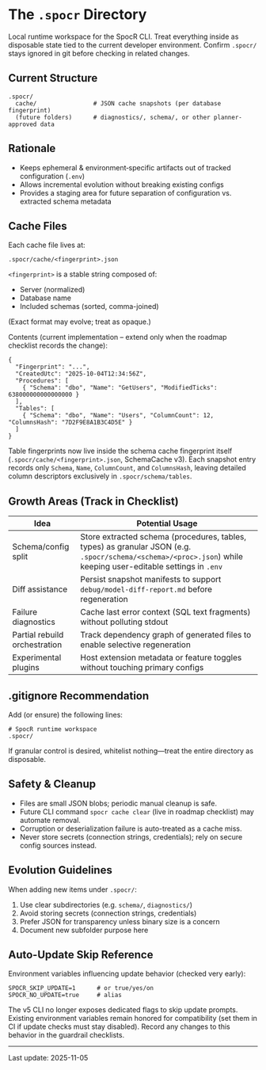 # The `.spocr` Directory

Local runtime workspace for the SpocR CLI. Treat everything inside as disposable state tied to the current developer environment. Confirm `.spocr/` stays ignored in git before checking in related changes.

## Current Structure

```
.spocr/
  cache/                # JSON cache snapshots (per database fingerprint)
  (future folders)      # diagnostics/, schema/, or other planner-approved data
```

## Rationale

- Keeps ephemeral & environment‑specific artifacts out of tracked configuration (`.env`)
- Allows incremental evolution without breaking existing configs
- Provides a staging area for future separation of configuration vs. extracted schema metadata

## Cache Files

Each cache file lives at:

```
.spocr/cache/<fingerprint>.json
```

`<fingerprint>` is a stable string composed of:

- Server (normalized)
- Database name
- Included schemas (sorted, comma-joined)

(Exact format may evolve; treat as opaque.)

Contents (current implementation – extend only when the roadmap checklist records the change):

```jsonc
{
  "Fingerprint": "...",
  "CreatedUtc": "2025-10-04T12:34:56Z",
  "Procedures": [
    { "Schema": "dbo", "Name": "GetUsers", "ModifiedTicks": 638000000000000000 }
  ],
  "Tables": [
    { "Schema": "dbo", "Name": "Users", "ColumnCount": 12, "ColumnsHash": "7D2F9E8A1B3C4D5E" }
  ]
}
```

Table fingerprints now live inside the schema cache fingerprint itself (`.spocr/cache/<fingerprint>.json`, SchemaCache v3). Each snapshot entry records only `Schema`, `Name`, `ColumnCount`, and `ColumnsHash`, leaving detailed column descriptors exclusively in `.spocr/schema/tables`.

## Growth Areas (Track in Checklist)

| Idea                          | Potential Usage                                                                                                                                                |
| ----------------------------- | -------------------------------------------------------------------------------------------------------------------------------------------------------------- |
| Schema/config split           | Store extracted schema (procedures, tables, types) as granular JSON (e.g. `.spocr/schema/<schema>/<proc>.json`) while keeping user-editable settings in `.env` |
| Diff assistance               | Persist snapshot manifests to support `debug/model-diff-report.md` before regeneration                                                                         |
| Failure diagnostics           | Cache last error context (SQL text fragments) without polluting stdout                                                                                         |
| Partial rebuild orchestration | Track dependency graph of generated files to enable selective regeneration                                                                                     |
| Experimental plugins          | Host extension metadata or feature toggles without touching primary configs                                                                                    |

## .gitignore Recommendation

Add (or ensure) the following lines:

```
# SpocR runtime workspace
.spocr/
```

If granular control is desired, whitelist nothing—treat the entire directory as disposable.

## Safety & Cleanup

- Files are small JSON blobs; periodic manual cleanup is safe.
- Future CLI command `spocr cache clear` (live in roadmap checklist) may automate removal.
- Corruption or deserialization failure is auto-treated as a cache miss.
- Never store secrets (connection strings, credentials); rely on secure config sources instead.

## Evolution Guidelines

When adding new items under `.spocr/`:

1. Use clear subdirectories (e.g. `schema/`, `diagnostics/`)
2. Avoid storing secrets (connection strings, credentials)
3. Prefer JSON for transparency unless binary size is a concern
4. Document new subfolder purpose here

## Auto-Update Skip Reference

Environment variables influencing update behavior (checked very early):

```
SPOCR_SKIP_UPDATE=1      # or true/yes/on
SPOCR_NO_UPDATE=true     # alias
```

The v5 CLI no longer exposes dedicated flags to skip update prompts. Existing environment variables remain honored for compatibility (set them in CI if update checks must stay disabled). Record any changes to this behavior in the guardrail checklists.

---

Last update: 2025-11-05
